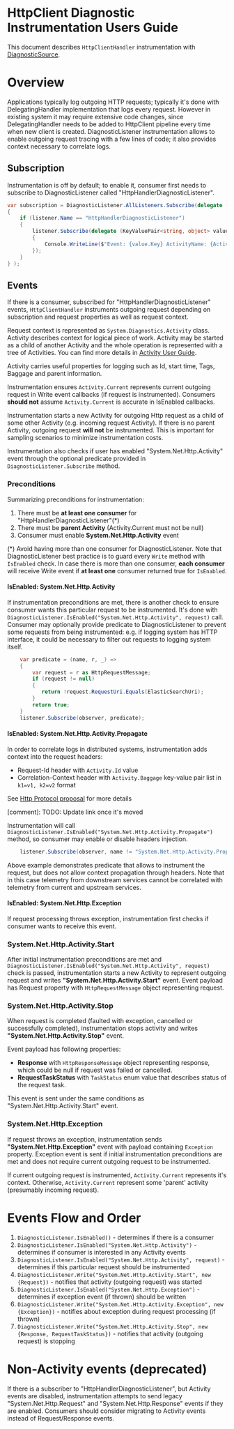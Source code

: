 # HttpClient Diagnostic  Instrumentation Users Guide

This document describes `HttpClientHandler` instrumentation with [DiagnosticSource](https://github.com/dotnet/corefx/blob/master/src/System.Diagnostics.DiagnosticSource/src/DiagnosticSourceUsersGuide.md).

# Overview
Applications typically log outgoing HTTP requests; typically it's done with DelegatingHandler implementation that logs every request. However in existing system it may require extensive code changes, since DelegatingHandler needs to be added to HttpClient pipeline every time when new client is created.
DiagnosticListener instrumentation allows to enable outgoing request tracing with a few lines of code; it also provides context necessary to correlate logs.

## Subscription
Instrumentation is off by default; to enable it, consumer first needs to subscribe to DiagnosticListener called "HttpHandlerDiagnosticListener". 

```C#
var subscription = DiagnosticListener.AllListeners.Subscribe(delegate (DiagnosticListener listener)
{
    if (listener.Name == "HttpHandlerDiagnosticListener")
    {
        listener.Subscribe(delegate (KeyValuePair<string, object> value)
        {
            Console.WriteLine($"Event: {value.Key} ActivityName: {Activity.Current.OperationName} Id: {Activity.Current.Id} ");
        });
    }
} );
```

## Events
If there is a consumer, subscribed for "HttpHandlerDiagnosticListener" events, `HttpClientHandler` instruments outgoing request depending on subscription and request properties as well as request context.

Request context is represented as `System.Diagnostics.Activity` class. Activity describes context for logical piece of work. Activity may be started as a child of another Activity and the whole operation is represented with a tree of Activities. You can find more details in [Activity User Guide](https://github.com/dotnet/corefx/blob/master/src/System.Diagnostics.DiagnosticSource/src/ActivityUserGuide.md).

Activity carries useful properties for logging such as Id, start time, Tags, Baggage and parent information. 

Instrumentation ensures `Activity.Current` represents current outgoing request in Write event callbacks (if request is instrumented). Consumers **should not** assume `Activity.Current` is accurate in IsEnabled callbacks.

Instrumentation starts a new Activity for outgoing Http request as a child of some other Activity (e.g. incoming request Activity). If there is no parent Activity, outgoing request **will not** be instrumented. This is important for sampling scenarios to minimize instrumentation costs.

Instrumentation also checks if user has enabled "System.Net.Http.Activity" event through the optional predicate provided in `DiagnosticListener.Subscribe`  method. 

### Preconditions
Summarizing preconditions for instrumentation:

1. There must be **at least one consumer** for "HttpHandlerDiagnosticListener"(*)
2. There must be **parent Activity** (Activity.Current must not be null)
3. Consumer must enable **System.Net.Http.Activity** event 

(*) Avoid having more than one consumer for DiagnosticListener. Note that DiagnosticListener best practice is to guard every `Write` method with `IsEnabled` check. In case there is more than one consumer, **each consumer** will receive Write event if **at least one** consumer returned true for `IsEnabled`.

#### IsEnabled: System.Net.Http.Activity
If instrumentation preconditions are met, there is another check to ensure consumer wants this particular request to be instrumented.
It's done with `DiagnosticListener.IsEnabled("System.Net.Http.Activity", request)` call.
Consumer may optionally provide predicate to DiagnosticListener to prevent some requests from being instrumented: e.g. if logging system has HTTP interface, it could be necessary to filter out requests to logging system itself.

```C#
    var predicate = (name, r, _) => 
    {
        var request = r as HttpRequestMessage;
        if (request != null)
        {
           return !request.RequestUri.Equals(ElasticSearchUri);
        }
        return true;
    }
    listener.Subscribe(observer, predicate);
```

#### IsEnabled: System.Net.Http.Activity.Propagate
In order to correlate logs in distributed systems, instrumentation adds context into the request headers: 
 * Request-Id header with `Activity.Id` value
 * Correlation-Context header with `Activity.Baggage` key-value pair list in `k1=v1, k2=v2` format
 
See [Http Protocol proposal](https://github.com/lmolkova/correlation/blob/master/http_protocol_proposal_v1.md) for more details

[comment]: TODO: Update link once it's moved
 
Instrumentation will call `DiagnosticListener.IsEnabled("System.Net.Http.Activity.Propagate")` method, so consumer may enable or disable headers injection.

```C#
    listener.Subscribe(observer, name != "System.Net.Http.Activity.Propagate");
```

Above example demonstrates predicate that allows to instrument the request, but does not allow context propagation through headers. Note that in this case telemetry from downstream services cannot be correlated with telemetry from current and upstream services. 

#### IsEnabled: System.Net.Http.Exception
If request processing throws exception, instrumentation first checks if consumer wants to receive this event.

### System.Net.Http.Activity.Start
After initial instrumentation preconditions are met and `DiagnosticListener.IsEnabled("System.Net.Http.Activity", request)` check is passed, instrumentation starts a new Activity to represent outgoing request and writes  **"System.Net.Http.Activity.Start"** event.  Event payload has Request property with `HttpRequestMessage` object representing request.

### System.Net.Http.Activity.Stop
When request is completed (faulted with exception, cancelled or successfully completed), instrumentation stops activity and writes  **"System.Net.Http.Activity.Stop"** event.

Event payload has following properties:
* **Response**  with `HttpResponseMessage` object representing response, which could be null if request was failed or cancelled.  
* **RequestTaskStatus** with `TaskStatus` enum value that describes status of the request task.

This event is sent under the same conditions as "System.Net.Http.Activity.Start" event.

### System.Net.Http.Exception
If request throws an exception, instrumentation sends **"System.Net.Http.Exception"** event with payload containing `Exception` property.
Exception event is sent if initial instrumentation preconditions are met and does not require current outgoing request to be instrumented.

If current outgoing request is instrumented, `Activity.Current` represents it's context.
Otherwise, `Activity.Current` represent some 'parent' activity (presumably incoming request).

# Events Flow and Order

1. `DiagnosticListener.IsEnabled()` - determines if there is a consumer
2. `DiagnosticListener.IsEnabled("System.Net.Http.Activity")` - determines if consumer is interested in any Activity events
3. `DiagnosticListener.IsEnabled("System.Net.Http.Activity", request)` - determines if this particular request should be instrumented
4. `DiagnosticListener.Write("System.Net.Http.Activity.Start", new {Request})` - notifies that activity (outgoing request) was started
5. `DiagnosticListener.IsEnabled("System.Net.Http.Exception")` - determines if exception event (if thrown) should be written
6. `DiagnosticListener.Write("System.Net.Http.Activity.Exception", new {Exception})` - notifies about exception during request processing (if thrown)
7. `DiagnosticListener.Write("System.Net.Http.Activity.Stop", new {Response, RequestTaskStatus})` - notifies that activity (outgoing request) is stopping

# Non-Activity events (deprecated)
If there is a subscriber to "HttpHandlerDiagnosticListener", but Activity events are disabled, instrumentation attempts to send legacy "System.Net.Http.Request" and "System.Net.Http.Response" events if they are enabled.
Consumers should consider migrating to Activity events instead of Request/Response events.


